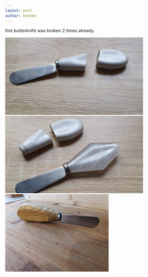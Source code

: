 ```yaml
---
layout: post
author: bochen
---
```

this butterknife was broken 2 times already.

<img src="/assets/images/nozyk/1.jpg" alt="before" height="250"/>
<img src="/assets/images/nozyk/2.jpg" alt="in progress" height="250"/>
<img src="/assets/images/nozyk/3.jpg" alt="after" height="250"/>

